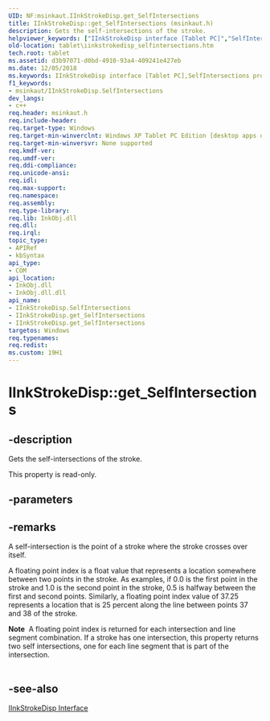 ```yaml
---
UID: NF:msinkaut.IInkStrokeDisp.get_SelfIntersections
title: IInkStrokeDisp::get_SelfIntersections (msinkaut.h)
description: Gets the self-intersections of the stroke.helpviewer_keywords: ["IInkStrokeDisp interface [Tablet PC]","SelfIntersections property","IInkStrokeDisp.SelfIntersections","IInkStrokeDisp.get_SelfIntersections","IInkStrokeDisp::SelfIntersections","IInkStrokeDisp::get_SelfIntersections","SelfIntersections property [Tablet PC]","SelfIntersections property [Tablet PC]","IInkStrokeDisp interface","d3b97071-d0bd-4910-93a4-409241e427eb","get_SelfIntersections","msinkaut/IInkStrokeDisp::SelfIntersections","msinkaut/IInkStrokeDisp::get_SelfIntersections","tablet.iinkstrokedisp_selfintersections"]
old-location: tablet\iinkstrokedisp_selfintersections.htm
tech.root: tablet
ms.assetid: d3b97071-d0bd-4910-93a4-409241e427eb
ms.date: 12/05/2018
ms.keywords: IInkStrokeDisp interface [Tablet PC],SelfIntersections property, IInkStrokeDisp.SelfIntersections, IInkStrokeDisp.get_SelfIntersections, IInkStrokeDisp::SelfIntersections, IInkStrokeDisp::get_SelfIntersections, SelfIntersections property [Tablet PC], SelfIntersections property [Tablet PC],IInkStrokeDisp interface, d3b97071-d0bd-4910-93a4-409241e427eb, get_SelfIntersections, msinkaut/IInkStrokeDisp::SelfIntersections, msinkaut/IInkStrokeDisp::get_SelfIntersections, tablet.iinkstrokedisp_selfintersections
f1_keywords:
- msinkaut/IInkStrokeDisp.SelfIntersections
dev_langs:
- c++
req.header: msinkaut.h
req.include-header: 
req.target-type: Windows
req.target-min-winverclnt: Windows XP Tablet PC Edition [desktop apps only]
req.target-min-winversvr: None supported
req.kmdf-ver: 
req.umdf-ver: 
req.ddi-compliance: 
req.unicode-ansi: 
req.idl: 
req.max-support: 
req.namespace: 
req.assembly: 
req.type-library: 
req.lib: InkObj.dll
req.dll: 
req.irql: 
topic_type:
- APIRef
- kbSyntax
api_type:
- COM
api_location:
- InkObj.dll
- InkObj.dll.dll
api_name:
- IInkStrokeDisp.SelfIntersections
- IInkStrokeDisp.get_SelfIntersections
- IInkStrokeDisp.get_SelfIntersections
targetos: Windows
req.typenames: 
req.redist: 
ms.custom: 19H1
---
```


# IInkStrokeDisp::get_SelfIntersections


## -description



Gets the self-intersections of the stroke.



This property is read-only.


## -parameters


## -remarks



A self-intersection is the point of a stroke where the stroke crosses over itself.

A floating point index is a float value that represents a location somewhere between two points in the stroke. As examples, if 0.0 is the first point in the stroke and 1.0 is the second point in the stroke, 0.5 is halfway between the first and second points. Similarly, a floating point index value of 37.25 represents a location that is 25 percent along the line between points 37 and 38 of the stroke.

<div class="alert"><b>Note</b>  A floating point index is returned for each intersection and line segment combination. If a stroke has one intersection, this property returns two self intersections, one for each line segment that is part of the intersection.</div>
<div> </div>



## -see-also




<a href="https://docs.microsoft.com/windows/desktop/api/msinkaut/nn-msinkaut-iinkstrokedisp">IInkStrokeDisp Interface</a>
 

 

